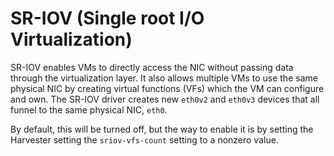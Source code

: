 # SR-IOV (Single root I/O Virtualization)

SR-IOV enables VMs to directly access the NIC without passing data through the virtualization layer. 
It also allows multiple VMs to use the same physical NIC by creating virtual functions (VFs) which 
the VM can configure and own. The SR-IOV driver creates new `eth0v2` and `eth0v3` devices that all 
funnel to the same physical NIC, `eth0`.

By default, this will be turned off, but the way to enable it is by setting the Harvester setting the `sriov-vfs-count` setting to a nonzero value.